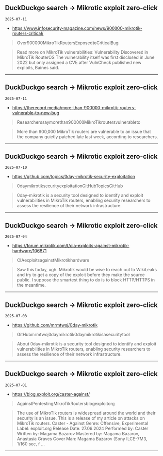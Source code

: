 ## DuckDuckgo search -> Mikrotic exploit zero-click
`2025-07-11`

* https://www.infosecurity-magazine.com/news/900000-mikrotik-routers-critical/

<blockquote>
 Over900000MikroTikRoutersExposedtoCriticalBug
</blockquote>
<blockquote>
Read more on MikroTik vulnerabilities: Vulnerability Discovered in MikroTik RouterOS The vulnerability itself was first disclosed in June 2022 but only assigned a CVE after VulnCheck published new exploits, Baines said.
</blockquote>

---

## DuckDuckgo search -> Mikrotic exploit zero-click
`2025-07-11`

* https://therecord.media/more-than-900000-mikrotik-routers-vulnerable-to-new-bug

<blockquote>
 Researcherssaymorethan900000MikroTikroutersvulnerableto
</blockquote>
<blockquote>
More than 900,000 MikroTik routers are vulnerable to an issue that the company quietly patched late last week, according to researchers.
</blockquote>

---

## DuckDuckgo search -> Mikrotic exploit zero-click
`2025-07-10`

* https://github.com/topics/0day-mikrotik-security-exploitation

<blockquote>
 0daymikrotiksecurityexploitationGitHubTopicsGitHub
</blockquote>
<blockquote>
0day-mikrotik is a security tool designed to identify and exploit vulnerabilities in MikroTik routers, enabling security researchers to assess the resilience of their network infrastructure.
</blockquote>

---

## DuckDuckgo search -> Mikrotic exploit zero-click
`2025-07-04`

* https://forum.mikrotik.com/t/cia-exploits-against-mikrotik-hardware/106871

<blockquote>
 CIAexploitsagainstMikrotikhardware
</blockquote>
<blockquote>
Saw this today, ugh. Mikrotik would be wise to reach out to WikiLeaks and try to get a copy of the exploit before they make the source public. I suppose the smartest thing to do is to block HTTP/HTTPS in the meantime.
</blockquote>

---

## DuckDuckgo search -> Mikrotic exploit zero-click
`2025-07-03`

* https://github.com/mrmtwoj/0day-mikrotik

<blockquote>
 GitHubmrmtwoj0daymikrotik0daymikrotikisasecuritytool
</blockquote>
<blockquote>
About 0day-mikrotik is a security tool designed to identify and exploit vulnerabilities in MikroTik routers, enabling security researchers to assess the resilience of their network infrastructure.
</blockquote>

---

## DuckDuckgo search -> Mikrotic exploit zero-click
`2025-07-01`

* https://blog.exploit.org/caster-against/

<blockquote>
 AgainstPentestingMikroTikRoutersblogexploitorg
</blockquote>
<blockquote>
The use of MikroTik routers is widespread around the world and their security is an issue. This is a release of my article on attacks on MikroTik routers. Caster - Against Genre: Offensive, Experimental Label: exploit.org Release Date: 27.09.2024 Performed by: Caster Written by: Magama Bazarov Mastered by: Magama Bazarov, Anastasia Graves Cover Man: Magama Bazarov (Sony ILCE-7M3, 1/160 sec, f ...
</blockquote>

---

